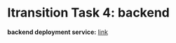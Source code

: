 # Itransition Task 4: backend

**backend deployment service:** [link](https://dashboard.render.com/)

